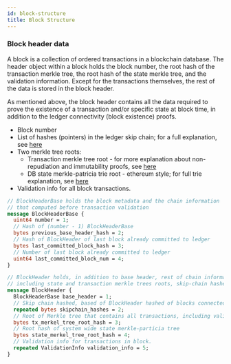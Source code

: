 ```yaml
---
id: block-structure
title: Block Structure
---
```

### Block header data
A block is a collection of ordered transactions in a blockchain database. The header object within a block holds the block number, the root hash of the transaction merkle tree, the root hash of the state merkle tree, and the validation information. Except for the transactions themselves, the rest of the data is stored in the block header.

As mentioned above, the block header contains all the data required to prove the existence of a transaction and/or specific state at block time, in addition to the ledger connectivity (block existence) proofs.
- Block number
- List of hashes (pointers) in the ledger skip chain; for a full explanation, see [here](block-skip-chain)
- Two merkle tree roots:
    - Transaction merkle tree root - for more explanation about non-repudiation and immutability proofs, see [here](tx-merkle-tree)
    - DB state merkle-patricia trie root - ethereum style; for full trie explanation, see [here](state-merkle-patricia-tree)
- Validation info for all block transactions.

```protobuf
// BlockHeaderBase holds the block metadata and the chain information
// that computed before transaction validation
message BlockHeaderBase {
  uint64 number = 1;
  // Hash of (number - 1) BlockHeaderBase
  bytes previous_base_header_hash = 2;
  // Hash of BlockHeader of last block already committed to ledger
  bytes last_committed_block_hash = 3;
  // Number of last block already committed to ledger
  uint64 last_committed_block_num = 4;
}

// BlockHeader holds, in addition to base header, rest of chain information that computed after transactions validation, 
// including state and transaction merkle trees roots, skip-chain hashes and transaction validation info
message BlockHeader {
  BlockHeaderBase base_header = 1;
  // Skip chain hashed, based of BlockHeader hashed of blocks connected in blocks skip list
  repeated bytes skipchain_hashes = 2;
  // Root of Merkle tree that contains all transactions, including validation data
  bytes tx_merkel_tree_root_hash = 3;
  // Root hash of system wide state merkle-particia tree
  bytes state_merkel_tree_root_hash = 4;
  // Validation info for transactions in block.
  repeated ValidationInfo validation_info = 5;
}
```
